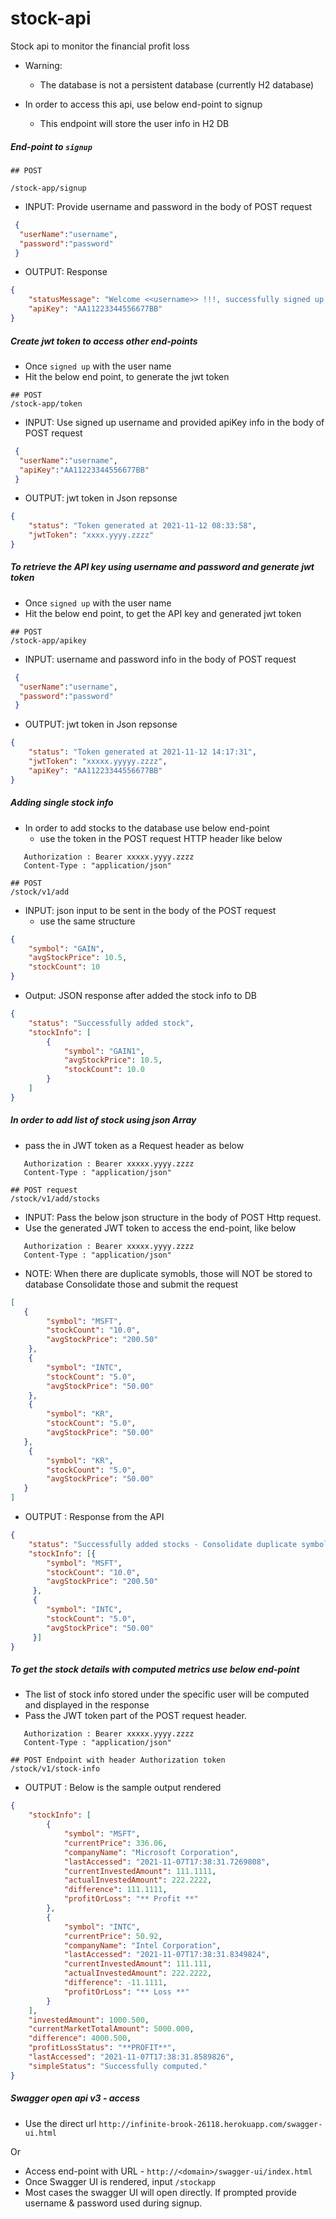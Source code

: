 # stock-api
Stock api to monitor the financial profit loss

- Warning:
  - The database is not a persistent database (currently H2 database)


 - In order to access this api, use below end-point to signup
   - This endpoint will store the user info in H2 DB

##### End-point to `signup`
```
## POST
 
/stock-app/signup
```
 - INPUT: Provide username and password in the body of POST request

```json
 {
  "userName":"username",
  "password":"password"
 }
``` 

- OUTPUT: Response

```json
{
    "statusMessage": "Welcome <<username>> !!!, successfully signed up. Use API key to generate token.",
    "apiKey": "AA11223344556677BB"
}
```

##### Create jwt token to access other end-points

  - Once `signed up` with the user name
  - Hit the below end point, to generate the jwt token

```
## POST 
/stock-app/token
```

 - INPUT: Use signed up username and provided apiKey info in the body of POST request

```json 
 {
  "userName":"username",
  "apiKey":"AA11223344556677BB"
 }
```

 - OUTPUT: jwt token in Json repsonse
 
```json 
{
    "status": "Token generated at 2021-11-12 08:33:58",
    "jwtToken": "xxxx.yyyy.zzzz"
}
```

##### To retrieve the API key using username and password and generate jwt token

  - Once `signed up` with the user name
  - Hit the below end point, to get the API key and generated jwt token

```
## POST 
/stock-app/apikey
```

 - INPUT: username and password info in the body of POST request

```json 
 {
  "userName":"username",
  "password":"password"
 }
```

 - OUTPUT: jwt token in Json repsonse
 
```json 
{
    "status": "Token generated at 2021-11-12 14:17:31",
    "jwtToken": "xxxxx.yyyyy.zzzz",
    "apiKey": "AA11223344556677BB"
}
```

##### Adding single stock info

- In order to add stocks to the database use below end-point
  - use the token in the POST request HTTP header like below
  
```
   Authorization : Bearer xxxxx.yyyy.zzzz
   Content-Type : "application/json"
```

```
## POST
/stock/v1/add
````

 - INPUT: json input to be sent in the body of the POST request
   - use the same structure

```json
{
    "symbol": "GAIN",
    "avgStockPrice": 10.5,
    "stockCount": 10
}
```

 - Output: JSON response after added the stock info to DB
 
```json 
{
    "status": "Successfully added stock",
    "stockInfo": [
        {
            "symbol": "GAIN1",
            "avgStockPrice": 10.5,
            "stockCount": 10.0
        }
    ]
}
```

##### In order to add list of stock using json Array
   - pass the in JWT token as a Request header as below 

```
   Authorization : Bearer xxxxx.yyyy.zzzz
   Content-Type : "application/json"
```
   
```
## POST request
/stock/v1/add/stocks
```

 - INPUT: Pass the below json structure in the body of POST Http request.
  - Use the generated JWT token to access the end-point, like below

```
   Authorization : Bearer xxxxx.yyyy.zzzz
   Content-Type : "application/json"
```

  - NOTE: When there are duplicate symobls, those will NOT be stored to database
          Consolidate those and submit the request

```json
[
   {
		"symbol": "MSFT",
		"stockCount": "10.0",
		"avgStockPrice": "200.50"
	},
	{
		"symbol": "INTC",
		"stockCount": "5.0",
		"avgStockPrice": "50.00"
    },
	{
		"symbol": "KR",
		"stockCount": "5.0",
		"avgStockPrice": "50.00"
   },
	{
		"symbol": "KR",
		"stockCount": "5.0",
		"avgStockPrice": "50.00"
   }
]
```

  - OUTPUT : Response from the API
  
```json
{
    "status": "Successfully added stocks - Consolidate duplicate symbols - KR",
    "stockInfo": [{
		"symbol": "MSFT",
		"stockCount": "10.0",
		"avgStockPrice": "200.50"
	 },
	 {
		"symbol": "INTC",
		"stockCount": "5.0",
		"avgStockPrice": "50.00"
     }]
}
```
##### To get the stock details with computed metrics use below end-point
  - The list of stock info stored under the specific user will be computed and displayed in the response
  - Pass the JWT token part of the POST request header.

```
   Authorization : Bearer xxxxx.yyyy.zzzz
   Content-Type : "application/json"  
```
  
  
```
## POST Endpoint with header Authorization token
/stock/v1/stock-info
```
   
 - OUTPUT : Below is the sample output rendered
 
```json
{
    "stockInfo": [
        {
            "symbol": "MSFT",
            "currentPrice": 336.06,
            "companyName": "Microsoft Corporation",
            "lastAccessed": "2021-11-07T17:38:31.7269808",
            "currentInvestedAmount": 111.1111,
            "actualInvestedAmount": 222.2222,
            "difference": 111.1111,
            "profitOrLoss": "** Profit **"
        },
        {
            "symbol": "INTC",
            "currentPrice": 50.92,
            "companyName": "Intel Corporation",
            "lastAccessed": "2021-11-07T17:38:31.8349824",
            "currentInvestedAmount": 111.111,
            "actualInvestedAmount": 222.2222,
            "difference": -11.1111,
            "profitOrLoss": "** Loss **"
        }
    ],
    "investedAmount": 1000.500,
    "currentMarketTotalAmount": 5000.000,
    "difference": 4000.500,
    "profitLossStatus": "**PROFIT**",
    "lastAccessed": "2021-11-07T17:38:31.8589826",
    "simpleStatus": "Successfully computed."
}
```

#####  Swagger open api v3 - access

 - Use the direct url `http://infinite-brook-26118.herokuapp.com/swagger-ui.html`
 
 Or
 
 - Access end-point with URL - `http://<domain>/swagger-ui/index.html`
 - Once Swagger UI is rendered, input `/stockapp`
 - Most cases the swagger UI will open directly. If prompted provide username & password used during signup.
 
 
 
